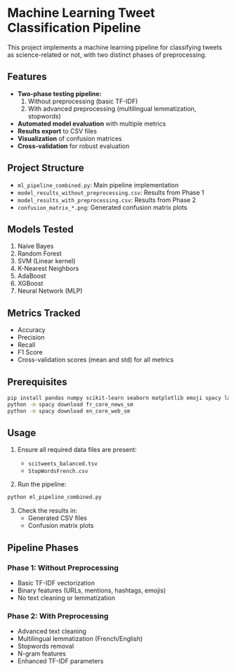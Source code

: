 # Machine Learning Tweet Classification Pipeline

This project implements a machine learning pipeline for classifying tweets as science-related or not, with two distinct phases of preprocessing.

## Features

- **Two-phase testing pipeline:**
  1. Without preprocessing (basic TF-IDF)
  2. With advanced preprocessing (multilingual lemmatization, stopwords)
- **Automated model evaluation** with multiple metrics
- **Results export** to CSV files
- **Visualization** of confusion matrices
- **Cross-validation** for robust evaluation

## Project Structure

- `ml_pipeline_combined.py`: Main pipeline implementation
- `model_results_without_preprocessing.csv`: Results from Phase 1
- `model_results_with_preprocessing.csv`: Results from Phase 2
- `confusion_matrix_*.png`: Generated confusion matrix plots

## Models Tested

1. Naive Bayes
2. Random Forest
3. SVM (Linear kernel)
4. K-Nearest Neighbors
5. AdaBoost
6. XGBoost
7. Neural Network (MLP)

## Metrics Tracked

- Accuracy
- Precision
- Recall
- F1 Score
- Cross-validation scores (mean and std) for all metrics

## Prerequisites

```bash
pip install pandas numpy scikit-learn seaborn matplotlib emoji spacy langdetect xgboost optuna
python -m spacy download fr_core_news_sm
python -m spacy download en_core_web_sm
```

## Usage

1. Ensure all required data files are present:
   - `scitweets_balanced.tsv`
   - `StopWordsFrench.csv`

2. Run the pipeline:
```bash
python ml_pipeline_combined.py
```

3. Check the results in:
   - Generated CSV files
   - Confusion matrix plots

## Pipeline Phases

### Phase 1: Without Preprocessing
- Basic TF-IDF vectorization
- Binary features (URLs, mentions, hashtags, emojis)
- No text cleaning or lemmatization

### Phase 2: With Preprocessing
- Advanced text cleaning
- Multilingual lemmatization (French/English)
- Stopwords removal
- N-gram features
- Enhanced TF-IDF parameters
